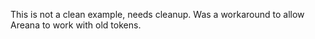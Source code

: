 This is not a clean example, needs cleanup. Was a workaround to allow Areana to work with old tokens.